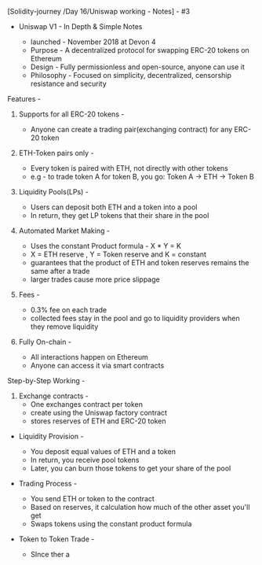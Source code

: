 
[Solidity-journey /Day 16/Uniswap working - Notes] -  #3

- Uniswap V1  - In Depth & Simple Notes

    - launched - November 2018 at Devon 4 
    - Purpose - A decentralized protocol for swapping ERC-20 tokens on Ethereum 
    - Design - Fully permissionless and open-source, anyone can use it
    - Philosophy - Focused on simplicity, decentralized, censorship resistance and security 


Features - 
1. Supports for all ERC-20 tokens - 
    - Anyone can create a trading pair(exchanging contract) for any ERC-20 token 

2. ETH-Token pairs only - 
    - Every token is paired with ETH, not directly with other tokens 
    - e.g - to trade token A for token B, you go: Token A -> ETH -> Token B

3. Liquidity Pools(LPs) - 
    - Users can deposit both ETH and a token into a pool 
    - In return, they get LP tokens that their share in the pool 

4. Automated Market Making - 
    - Uses the constant Product formula - X * Y = K 
    - X = ETH reserve , Y = Token reserve and K = constant 
    - guarantees that the product of ETH and token reserves remains the same after a trade 
    - larger trades cause more price slippage 

5. Fees - 
    - 0.3% fee on each trade 
    - collected fees stay in the pool and go to liquidity providers when they remove liquidity

6. Fully On-chain - 
    - All interactions happen on Ethereum 
    - Anyone can access it via smart contracts


Step-by-Step Working - 

1. Exchange contracts - 
    - One exchanges contract per token
    - create using the Uniswap factory contract 
    - stores reserves of ETH and ERC-20 token 

- Liquidity Provision - 
    - You deposit equal values of ETH and a token 
    - In return, you receive pool tokens 
    - Later, you can burn those tokens to get your share of the pool 

- Trading Process - 
    - You send ETH or token to the contract 
    - Based on reserves, it calculation how much of the other asset you'll get 
    - Swaps tokens using the constant product formula 

- Token to Token Trade - 
    - SInce ther a


